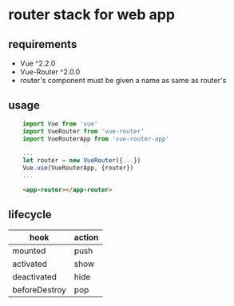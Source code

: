 # router stack for web app

## requirements

-   Vue ^2.2.0
-   Vue-Router ^2.0.0
-   router's component must be given a name as same as router's

## usage

```javascript
    import Vue from 'vue'
    import VueRouter from 'vue-router'
    import VueRouterApp from 'vue-router-app'

    ...
    let router = new VueRouter({...})
    Vue.use(VueRouterApp, {router})
    ...
```

```html
    <app-router></app-router>
```

## lifecycle

| hook          | action |
| ------------- | ------ |
| mounted       | push   |
| activated     | show   |
| deactivated   | hide   |
| beforeDestroy | pop    |
